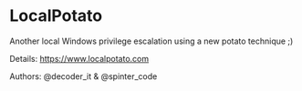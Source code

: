 # LocalPotato
Another local Windows privilege escalation using a new potato technique ;)

Details: https://www.localpotato.com

Authors: @decoder_it & @spinter_code

